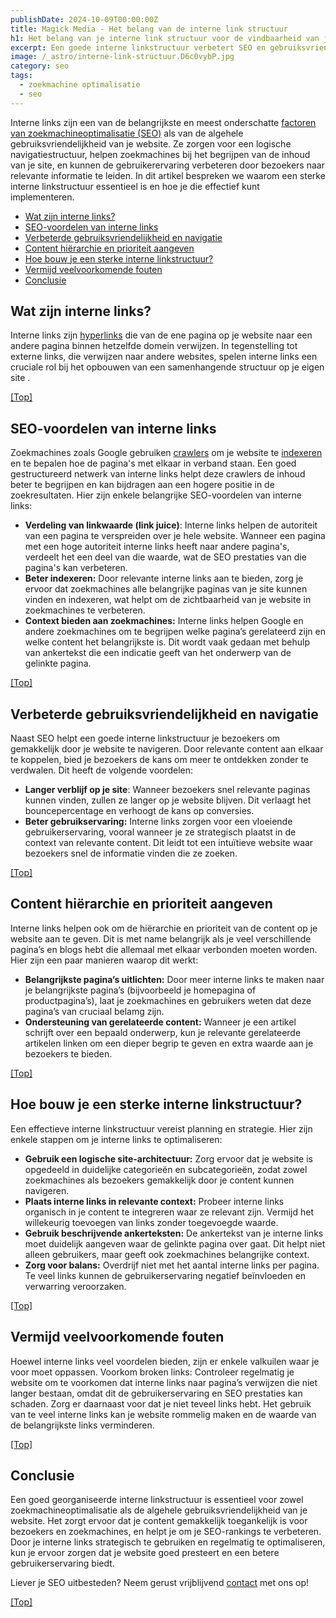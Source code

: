 ```yaml
---
publishDate: 2024-10-09T00:00:00Z
title: Magick Media - Het belang van de interne link structuur
h1: Het belang van je interne link structuur voor de vindbaarheid van je website
excerpt: Een goede interne linkstructuur verbetert SEO en gebruiksvriendelijkheid door content logisch te verbinden en zoekmachines te helpen je site beter te indexeren.
image: /_astro/interne-link-structuur.D6c0vybP.jpg
category: seo
tags:
  - zoekmachine optimalisatie
  - seo
---
```

Interne links zijn een van de belangrijkste en meest onderschatte <a href="/gratis-seo-handleiding-voor-beginners/">factoren van zoekmachineoptimalisatie (SEO)</a> als van de algehele gebruiksvriendelijkheid van je website. Ze zorgen voor een logische navigatiestructuur, helpen zoekmachines bij het begrijpen van de inhoud van je site, en kunnen de gebruikerervaring verbeteren door bezoekers naar relevante informatie te leiden. In dit artikel bespreken we waarom een sterke interne linkstructuur essentieel is en hoe je die effectief kunt implementeren.  

- [Wat zijn interne links?](#wat-zijn-interne-links)
- [SEO-voordelen van interne links](#seo-voordelen-van-interne-links)
- [Verbeterde gebruiksvriendelijkheid en navigatie](#verbeterde-gebruiksvriendelijkheid-en-navigatie)
- [Content hiërarchie en prioriteit aangeven](#content-hiërarchie-en-prioriteit-aangeven)
- [Hoe bouw je een sterke interne linkstructuur?](#hoe-bouw-je-een-sterke-interne-linkstructuur)
- [Vermijd veelvoorkomende fouten](#vermijd-veelvoorkomende-fouten)
- [Conclusie](#conclusie)

## Wat zijn interne links?
Interne links zijn <a href="https://nl.wikipedia.org/wiki/Hyperlink" target="_blank" rel="noopener">hyperlinks</a> die van de ene pagina op je website naar een andere pagina binnen hetzelfde domein verwijzen. In tegenstelling tot externe links, die verwijzen naar andere websites, spelen interne links een cruciale rol bij het opbouwen van een samenhangende structuur op je eigen site .

[[Top]](#top)

## SEO-voordelen van interne links
Zoekmachines zoals Google gebruiken <a href="/wat-is-crawlen/">crawlers</a> om je website te <a href="/wat-is-indexeren/">indexeren</a> en te bepalen hoe de pagina's met elkaar in verband staan. Een goed gestructureerd netwerk van interne links helpt deze crawlers de inhoud beter te begrijpen en kan bijdragen aan een hogere positie in de zoekresultaten. Hier zijn enkele belangrijke SEO-voordelen van interne links:
<ul>
  <li><b>Verdeling van linkwaarde (link juice)</b>: Interne links helpen de autoriteit van een pagina te verspreiden over je hele website. Wanneer een pagina met een hoge autoriteit interne links heeft naar andere pagina's, verdeelt het een deel van die waarde, wat de SEO prestaties van die pagina's kan verbeteren.</li>
  <li><b>Beter indexeren:</b> Door relevante interne links aan te bieden, zorg je ervoor dat zoekmachines alle belangrijke paginas van je site kunnen vinden en indexeren, wat helpt om de zichtbaarheid van je website in zoekmachines te verbeteren.</li>
  <li><b>Context bieden aan zoekmachines:</b> Interne links helpen Google en andere zoekmachines om te begrijpen welke pagina’s gerelateerd zijn en welke content het belangrijkste is. Dit wordt vaak gedaan met behulp van ankertekst die een indicatie geeft van het onderwerp van de gelinkte pagina.</li>
</ul>

[[Top]](#top)

## Verbeterde gebruiksvriendelijkheid en navigatie
Naast SEO helpt een goede interne linkstructuur je bezoekers om gemakkelijk door je website te navigeren. Door relevante content aan elkaar te koppelen, bied je bezoekers de kans om meer te ontdekken zonder te verdwalen. Dit heeft de volgende voordelen:
<ul>
  <li><b>Langer verblijf op je site</b>: Wanneer bezoekers snel relevante paginas kunnen vinden, zullen ze langer op je website blijven. Dit verlaagt het bouncepercentage en verhoogt de kans op conversies.</li>
  <li><b>Beter gebruikservaring:</b> Interne links zorgen voor een vloeiende gebruikerservaring, vooral wanneer je ze strategisch plaatst in de context van relevante content. Dit leidt tot een intuïtieve website waar bezoekers snel de informatie vinden die ze zoeken.</li>
</ul>

[[Top]](#top)

## Content hiërarchie en prioriteit aangeven
Interne links helpen ook om de hiërarchie en prioriteit van de content op je website aan te geven. Dit is met name belangrijk als je veel verschillende pagina’s en blogs hebt die allemaal met elkaar verbonden moeten worden. Hier zijn een paar manieren waarop dit werkt:
<ul>
  <li><b>Belangrijkste pagina’s uitlichten:</b> Door meer interne links te maken naar je belangrijkste pagina’s (bijvoorbeeld je homepagina of productpagina’s), laat je zoekmachines en gebruikers weten dat deze pagina’s van cruciaal belamg zijn.</li>
  <li><b>Ondersteuning van gerelateerde content:</b> Wanneer je een artikel schrijft over een bepaald onderwerp, kun je relevante gerelateerde artikelen linken om een dieper begrip te geven en extra waarde aan je bezoekers te bieden.</li>
</ul>

[[Top]](#top)

## Hoe bouw je een sterke interne linkstructuur?
Een effectieve interne linkstructuur vereist planning en strategie. Hier zijn enkele stappen om je interne links te optimaliseren:
<ul>
  <li><b>Gebruik een logische site-architectuur:</b> Zorg ervoor dat je website is opgedeeld in duidelijke categorieën en subcategorieën, zodat zowel zoekmachines als bezoekers gemakkelijk door je content kunnen navigeren.</li>
  <li><b>Plaats interne links in relevante context:</b> Probeer interne links organisch in je content te integreren waar ze relevant zijn. Vermijd het willekeurig toevoegen van links zonder toegevoegde waarde.</li>
  <li><b>Gebruik beschrijvende ankerteksten:</b> De ankertekst van je interne links moet duidelijk aangeven waar de gelinkte pagina over gaat. Dit helpt niet alleen gebruikers, maar geeft ook zoekmachines belangrijke context.</li>
  <li><b>Zorg voor balans:</b> Overdrijf niet met het aantal interne links per pagina. Te veel links kunnen de gebruikerservaring negatief beïnvloeden en verwarring veroorzaken.</li>
</ul>

[[Top]](#top)

## Vermijd veelvoorkomende fouten
Hoewel interne links veel voordelen bieden, zijn er enkele valkuilen waar je voor moet oppassen. Voorkom broken links: Controleer regelmatig je website om te voorkomen dat interne links naar pagina’s verwijzen die niet langer bestaan, omdat dit de gebruikerservaring en SEO prestaties kan schaden.
Zorg er daarnaast voor dat je niet teveel links hebt. Het gebruik van te veel interne links kan je website rommelig maken en de waarde van de belangrijkste links verminderen.

[[Top]](#top)

## Conclusie
Een goed georganiseerde interne linkstructuur is essentieel voor zowel zoekmachineoptimalisatie als de algehele gebruiksvriendelijkheid van je website. Het zorgt ervoor dat je content gemakkelijk toegankelijk is voor bezoekers en zoekmachines, en helpt je om je SEO-rankings te verbeteren. Door je interne links strategisch te gebruiken en regelmatig te optimaliseren, kun je ervoor zorgen dat je website goed presteert en een betere gebruikerservaring biedt.

Liever je SEO uitbesteden? Neem gerust vrijblijvend <a href="/contact/">contact</a> met ons op!

[[Top]](#top)